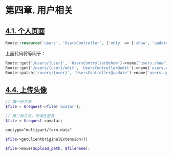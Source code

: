 # 第四章. 用户相关

## [4.1. 个人页面](https://learnku.com/courses/laravel-intermediate-training/5.7/personal-page/2610)

```php
Route::resource('users', 'UsersController', ['only' => ['show', 'update', 'edit']]);
```

上面代码将等同于：

```php
Route::get('/users/{user}', 'UsersController@show')->name('users.show');
Route::get('/users/{user}/edit', 'UsersController@edit')->name('users.edit');
Route::patch('/users/{user}', 'UsersController@update')->name('users.update');
```

## [4.4. 上传头像](https://learnku.com/courses/laravel-intermediate-training/5.7/upload-avatar/2612)

```php
// 第一种方法
$file = $request->file('avatar');

// 第二种方法，可读性更高
$file = $request->avatar;
```

```html
enctype="multipart/form-data"
```

```php
$file->getClientOriginalExtension())
```

```php
$file->move($upload_path, $filename);
```